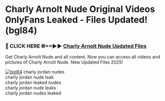 # Charly Arnolt Nude Original Videos 0nlyFans Leaked - Files Updated! (bgl84)

<h3>🔴 CLICK HERE 🌐==►► <a href="https://tinyurl.com/52m3yx9h" rel="nofollow">Charly Arnolt Nude Updated Files</a></h3>

Get Charly Arnolt Nude and all content. Now you can access all videos and pictures of Charly Arnolt Nude. New Updated Files 2025!

[![bgl84](https://i.imgur.com/TnHtlc8.gif)](https://tinyurl.com/52m3yx9h)
charly jordan nudes<br>
charly jordan nude leak<br>
charly jordan leaked nudes<br>
charly jordan nude leaks<br>
charly jordan nudes leaked